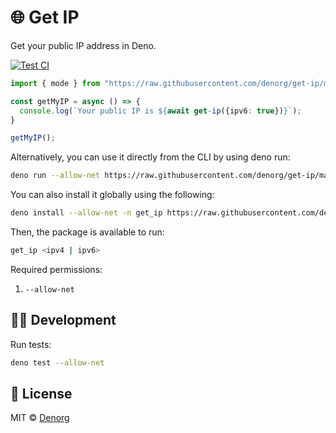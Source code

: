 # 🌐 Get IP

Get your public IP address in Deno.

[![Test CI](https://github.com/denorg/get-ip/workflows/Test%20CI/badge.svg)](https://github.com/denorg/get-ip/actions)

```ts
import { mode } from "https://raw.githubusercontent.com/denorg/get-ip/master/mod.ts";

const getMyIP = async () => {
  console.log(`Your public IP is ${await get-ip({ipv6: true})}`);
}

getMyIP();
```

Alternatively, you can use it directly from the CLI by using deno run:

```bash
deno run --allow-net https://raw.githubusercontent.com/denorg/get-ip/master/cli.ts <ipv4 | ipv6>
```

You can also install it globally using the following:

```bash
deno install --allow-net -n get_ip https://raw.githubusercontent.com/denorg/get-ip/master/cli.ts
```

Then, the package is available to run:

```bash
get_ip <ipv4 | ipv6>
```

Required permissions:

1. `--allow-net`

## 👩‍💻 Development

Run tests:

```bash
deno test --allow-net
```

## 📄 License

MIT © [Denorg](https://den.org.in)

